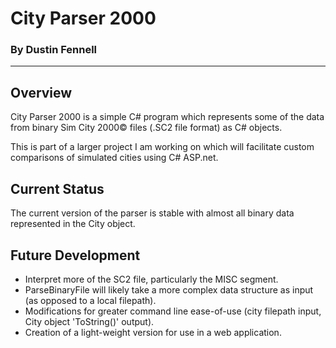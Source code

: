 ﻿City Parser 2000
================

### By Dustin Fennell

****

## Overview

City Parser 2000 is a simple C# program which represents some of the data from binary Sim City 2000&copy; files (.SC2 file format) as C# objects. 

This is part of a larger project I am working on which will facilitate custom comparisons of simulated cities using C# ASP.net. 

## Current Status

The current version of the parser is stable with almost all binary data represented in the City object.

## Future Development

- Interpret more of the SC2 file, particularly the MISC segment.
- ParseBinaryFile will likely take a more complex data structure as input (as opposed to a local filepath). 
- Modifications for greater command line ease-of-use (city filepath input, City object 'ToString()' output).
- Creation of a light-weight version for use in a web application.